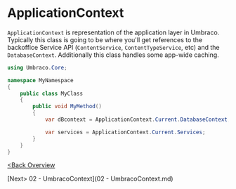 # ApplicationContext

`ApplicationContext` is representation of the application layer in Umbraco.  Typically this class is going to be where you'll get references to the backoffice Service API (`ContentService`, `ContentTypeService`, etc) and the `DatabaseContext`.  Additionally this class handles some app-wide caching.

```c#
using Umbraco.Core;

namespace MyNamespace
{
    public class MyClass
    {
        public void MyMethod()
        {
            var dBcontext = ApplicationContext.Current.DatabaseContext;

            var services = ApplicationContext.Current.Services;
        }
    }
}
```

[<Back Overview](README.md)

[Next> 02 - UmbracoContext](02 - UmbracoContext.md)
